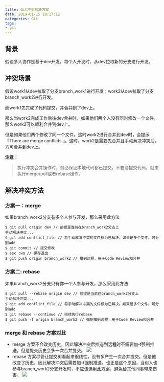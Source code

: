 ```yaml
---
title: Git冲突解决方案
date: 2019-01-15 18:17:12
categories: Git
tags: 
- git
---
```


## 背景

假设多人协作是基于dev开发，每个人开发时，从dev拉取新的分支进行开发。

## 冲突场景

假设work1从dev拉取了分支branch_work1进行开发；work2从dev拉取了分支branch_work2进行开发。

而work1先完成了代码提交，并合并到了dev上。

那么当work2完成工作后往dev合并时，如果他们两个人没有同时修改一个文件，那么work2可以顺利合并到dev上。

但是如果他们两个修改了同一个文件，这时work2进行合并到dev时，会提示『There are merge conflicts.』。这时，work2是需要先合并且手动解决冲突后，方可合并到dev上。

**注意：**
> 执行冲突合并操作时，务必保证本地代码都已提交。不要没提交代码，就来执行merge/pull或者rebase操作。

## 解决冲突方法

### 方案一：merge

如果branch_work2分支有多个人参与开发，那么采用此方法

~~~Shell
$ git pull origin dev // 前提是当前在branch_work2分支上
手动解决冲突...
$ git add conflict_file // 将手动解决冲突的文件标为已解决。如果是多个文件，可分别add
$ git commit // 提交修改
$ esc :wq // 保存退出
$ git push origin branch_work2 // 推到远程，用于Code Review和合并
~~~

### 方案二: rebase

如果branch_work2分支只有你一个人参与开发，那么采用此方法

~~~Shell
$ git pull --rebase origin dev // 前提是当前在branch_work2分支上
手动解决冲突...
$ git add conflict_file // 将手动解决冲突的文件标为已解决。如果是多个文件，可分别add
$ git rebase --continue // 继续执行rebase
$ git push -f origin branch_work2 // 强制推到远程，用于Code Review和合并
~~~

### merge 和 rebase 方案对比

- merge 方案不会改变历史，因此解决冲突后推送到远程时不需要加-f强制推送。但是提交历史会多一次合并提交。
  ![](http://img.iaquam.com/image/png/merge.png)
- rebase 方案尽管让提交树看起来很线性，没有多产生一次合并提交。但是他改变了历史，因此解决冲突后需要加-f强制推送。也正是这个原因，当别人也参与branch_work2分支开发时，不应该选用此方案，避免给其他同事带来伤害。
  ![](http://img.iaquam.com/image/png/rebase.png)